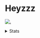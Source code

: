 # Heyzzz  

[![.](https://skillicons.dev/icons?i=js,ts,nextjs,nestjs,mongodb)](https://skillicons.dev)  

<details>
<summary>Stats</summary
<!--START_SECTION:waka-->

```txt
TypeScript    6 hrs 53 mins   ██████████████████▓░░░░░░   74.04 %
CSS           2 hrs 23 mins   ██████▒░░░░░░░░░░░░░░░░░░   25.80 %
Image (svg)   0 secs          ░░░░░░░░░░░░░░░░░░░░░░░░░   00.15 %
Git Config    0 secs          ░░░░░░░░░░░░░░░░░░░░░░░░░   00.01 %
```

<!--END_SECTION:waka-->
</details>
